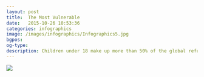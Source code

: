 ```yaml
---
layout: post
title:  The Most Vulnerable
date:   2015-10-26 10:53:36
categories: infographics
image: /images/infographics/Infographics5.jpg
bgpos:
og-type:
description: Children under 18 make up more than 50% of the global refugee population.
---
```


<img src="{{page.image}}">